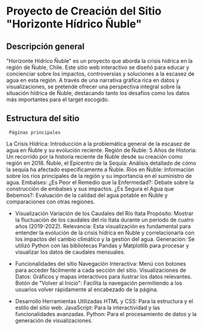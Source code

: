 # Proyecto de Creación del Sitio "Horizonte Hídrico Ñuble"
## Descripción general
"Horizonte Hídrico Ñuble" es un proyecto que aborda la crisis hídrica en la región de Ñuble, Chile. Este sitio web interactivo se diseñó para educar y concienciar sobre los impactos, controversias y soluciones a la escasez de agua en esta región. A través de una narrativa gráfica rica en datos y visualizaciones, se pretende ofrecer una perspectiva integral sobre la situación hídrica de Ñuble, destacando tanto los desafíos como los datos más importantes para el target escogido.

## Estructura del sitio
     Páginas principales
La Crisis Hídrica: Introducción a la problemática general de la escasez de agua en Ñuble y su evolución reciente.
Región de Ñuble: 5 Años de Historia: Un recorrido por la historia reciente de Ñuble desde su creación como región en 2018.
Ñuble, el Epicentro de la Sequía: Análisis detallado de cómo la sequía ha afectado específicamente a Ñuble.
Ríos en Ñuble: Información sobre los ríos principales de la región y su importancia en el suministro de agua.
Embalses: ¿Es Peor el Remedio que la Enfermedad?: Debate sobre la construcción de embalses y sus impactos.
¿Es Segura el Agua que Bebemos?: Evaluación de la calidad del agua potable en Ñuble y comparaciones con otras regiones.
- Visualización
Variación de los Caudales del Río Itata
Propósito: Mostrar la fluctuación de los caudales del río Itata durante un período de cuatro años (2019-2022).
Relevancia: Esta visualización es fundamental para entender la evolución de la crisis hídrica en Ñuble y correlacionarla con los impactos del cambio climático y la gestión del agua.
Generación: Se utilizó Python con las bibliotecas Pandas y Matplotlib para procesar y visualizar los datos de caudales mensuales.

- Funcionalidades del sitio
Navegación Interactiva: Menú con botones para acceder fácilmente a cada sección del sitio.
Visualizaciones de Datos: Gráficos y mapas interactivos para ilustrar los datos relevantes.
Botón de "Volver al Inicio": Facilita la navegación permitiendo a los usuarios volver rápidamente al encabezado de la página.

- Desarrollo
Herramientas Utilizadas
HTML y CSS: Para la estructura y el estilo del sitio web.
JavaScript: Para la interactividad y las funcionalidades avanzadas.
Python: Para el procesamiento de datos y la generación de visualizaciones.
